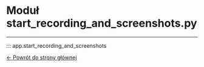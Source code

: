 # Moduł start_recording_and_screenshots.py
---
::: app.start_recording_and_screenshots

[<- Powrót do strony głównej](../..)